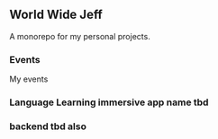 ## World Wide Jeff

A monorepo for my personal projects.  

### Events 

My events 

### Language Learning immersive app name tbd

### backend tbd also 